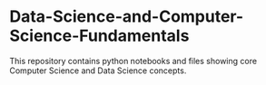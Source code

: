 # Data-Science-and-Computer-Science-Fundamentals
This repository contains python notebooks and files showing core Computer Science and Data Science concepts.
